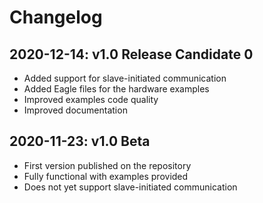 # Changelog

## 2020-12-14: v1.0 Release Candidate 0
- Added support for slave-initiated communication
- Added Eagle files for the hardware examples
- Improved examples code quality
- Improved documentation

## 2020-11-23: v1.0 Beta
- First version published on the repository
- Fully functional with examples provided
- Does not yet support slave-initiated communication